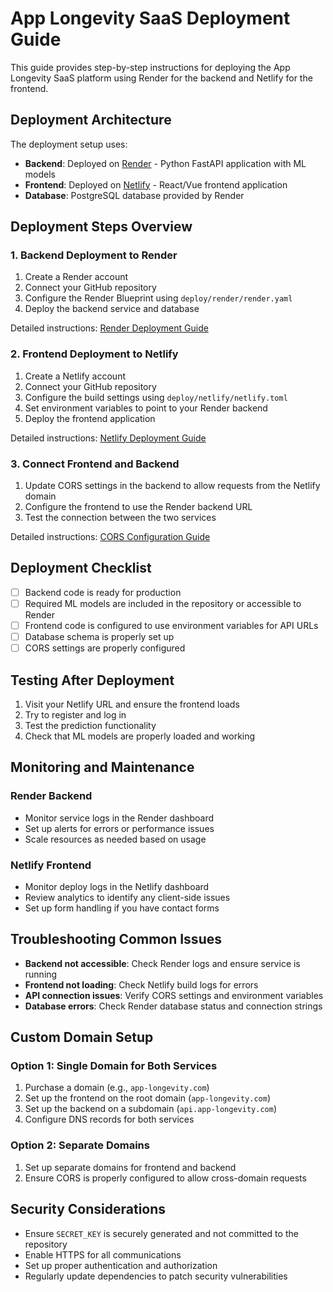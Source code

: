 # App Longevity SaaS Deployment Guide

This guide provides step-by-step instructions for deploying the App Longevity SaaS platform using Render for the backend and Netlify for the frontend.

## Deployment Architecture

The deployment setup uses:

- **Backend**: Deployed on [Render](https://render.com) - Python FastAPI application with ML models
- **Frontend**: Deployed on [Netlify](https://netlify.com) - React/Vue frontend application
- **Database**: PostgreSQL database provided by Render

## Deployment Steps Overview

### 1. Backend Deployment to Render

1. Create a Render account
2. Connect your GitHub repository
3. Configure the Render Blueprint using `deploy/render/render.yaml`
4. Deploy the backend service and database

Detailed instructions: [Render Deployment Guide](./render/README.md)

### 2. Frontend Deployment to Netlify

1. Create a Netlify account
2. Connect your GitHub repository
3. Configure the build settings using `deploy/netlify/netlify.toml`
4. Set environment variables to point to your Render backend
5. Deploy the frontend application

Detailed instructions: [Netlify Deployment Guide](./netlify/README.md)

### 3. Connect Frontend and Backend

1. Update CORS settings in the backend to allow requests from the Netlify domain
2. Configure the frontend to use the Render backend URL
3. Test the connection between the two services

Detailed instructions: [CORS Configuration Guide](./CORS_CONFIG.md)

## Deployment Checklist

- [ ] Backend code is ready for production
- [ ] Required ML models are included in the repository or accessible to Render
- [ ] Frontend code is configured to use environment variables for API URLs
- [ ] Database schema is properly set up
- [ ] CORS settings are properly configured

## Testing After Deployment

1. Visit your Netlify URL and ensure the frontend loads
2. Try to register and log in
3. Test the prediction functionality
4. Check that ML models are properly loaded and working

## Monitoring and Maintenance

### Render Backend

- Monitor service logs in the Render dashboard
- Set up alerts for errors or performance issues
- Scale resources as needed based on usage

### Netlify Frontend

- Monitor deploy logs in the Netlify dashboard
- Review analytics to identify any client-side issues
- Set up form handling if you have contact forms

## Troubleshooting Common Issues

- **Backend not accessible**: Check Render logs and ensure service is running
- **Frontend not loading**: Check Netlify build logs for errors
- **API connection issues**: Verify CORS settings and environment variables
- **Database errors**: Check Render database status and connection strings

## Custom Domain Setup

### Option 1: Single Domain for Both Services

1. Purchase a domain (e.g., `app-longevity.com`)
2. Set up the frontend on the root domain (`app-longevity.com`)
3. Set up the backend on a subdomain (`api.app-longevity.com`)
4. Configure DNS records for both services

### Option 2: Separate Domains

1. Set up separate domains for frontend and backend
2. Ensure CORS is properly configured to allow cross-domain requests

## Security Considerations

- Ensure `SECRET_KEY` is securely generated and not committed to the repository
- Enable HTTPS for all communications
- Set up proper authentication and authorization
- Regularly update dependencies to patch security vulnerabilities 
